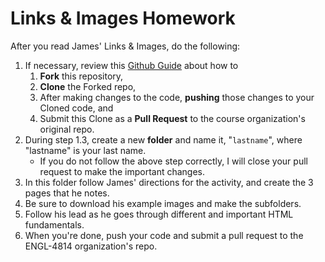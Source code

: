 # Links & Images Homework

After you read James' Links & Images, do the following:

1. If necessary, review this [Github Guide](https://guides.github.com/activities/forking/) about how to
     1. **Fork** this repository,
     2. **Clone** the Forked repo,
     3. After making changes to the code, **pushing** those changes to your Cloned code, and
     4. Submit this Clone as a **Pull Request** to the course organization's original repo.
2. During step 1.3, create a new **folder** and name it, "```lastname```", where "lastname" is your last name.
     - If you do not follow the above step correctly, I will close your pull request to make the important changes. 
3. In this folder follow James' directions for the activity, and create the 3 pages that he notes.
4. Be sure to download his example images and make the subfolders.
5. Follow his lead as he goes through different and important HTML fundamentals.
6. When you're done, push your code and submit a pull request to the ENGL-4814 organization's repo.
